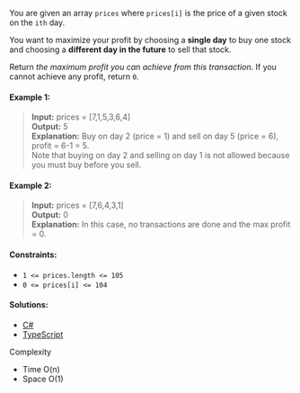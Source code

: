 You are given an array `prices` where `prices[i]` is the price of a given stock on the `ith` day.

You want to maximize your profit by choosing a **single day** to buy one stock and choosing a **different day in the future** to sell that stock.

Return _the maximum profit you can achieve from this transaction_. If you cannot achieve any profit, return `0`.

#### Example 1:

> **Input:** prices = [7,1,5,3,6,4]  
> **Output:** 5  
> **Explanation:** Buy on day 2 (price = 1) and sell on day 5 (price = 6), profit = 6-1 = 5.  
> Note that buying on day 2 and selling on day 1 is not allowed because you must buy before you sell.

#### Example 2:

> **Input:** prices = [7,6,4,3,1]  
> **Output:** 0  
> **Explanation:** In this case, no transactions are done and the max profit = 0.

#### Constraints:

- `1 <= prices.length <= 105`
- `0 <= prices[i] <= 104`

#### Solutions:

- [C#](/array-string/best-time-to-buy-and-sell-stock/best-time-to-buy-and-sell-stock.cs)
- [TypeScript](/array-string/best-time-to-buy-and-sell-stock/best-time-to-buy-and-sell-stock.ts)

Complexity
- Time O(n)  
- Space O(1)